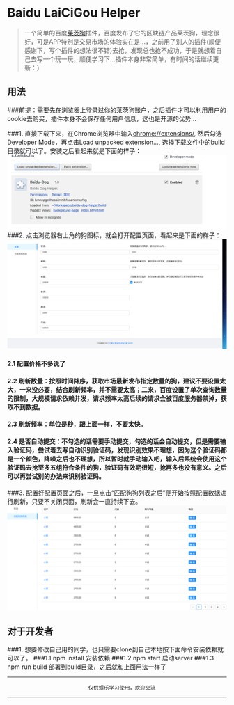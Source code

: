 # Baidu LaiCiGou Helper


> 一个简单的百度[莱茨狗](https://pet-chain.baidu.com/)插件，百度发布了它的区块链产品莱茨狗，理念很好，可是APP特别是交易市场的体验实在是...，之前用了别人的插件(顺便感谢下，写个插件的想法很不错)去抢，发现总也抢不成功，于是就想着自己去写一个玩一玩，顺便学习下...插件本身非常简单，有时间的话继续更新：）

## 用法
###前提：需要先在浏览器上登录过你的莱茨狗账户，之后插件才可以利用用户的cookie去购买，插件本身不会保存任何用户信息，这也是开源的优势...

###1. 直接下载下来，在Chrome浏览器中输入[chrome://extensions/](), 然后勾选Developer Mode，再点击Load unpacked extension..., 选择下载文件中的build目录就可以了。安装之后看起来就是下面的样子：
![plugin](https://github.com/slientServer/baidu-dog-helper/blob/master/doc_image/plugin.png)
###2. 点击浏览器右上角的狗图标，就会打开配置页面，看起来是下面的样子：
![configuration](https://github.com/slientServer/baidu-dog-helper/blob/master/doc_image/home.png)
#### 2.1 配置价格不多说了
#### 2.2 刷新数量：按照时间降序，获取市场最新发布指定数量的狗，建议不要设置太大，一来没必要，结合刷新频率，并不需要太高；二来，百度设置了单次查询数量的限制，大规模请求依赖并发，请求频率太高后续的请求会被百度服务器禁掉，获取不到数据。
#### 2.3 刷新频率：单位是秒，跟上面一样，不要太快。
#### 2.4 是否自动提交：不勾选的话需要手动提交，勾选的话会自动提交，但是需要输入验证码，尝试着去写自动识别验证码，发现识别效果不理想，因为这个验证码都是一个颜色，降噪之后也不理想，所以暂时就手动输入吧，输入后系统会使用这个验证码去抢至多五组符合条件的狗，验证码有效期很短，抢再多也没有意义。之后可以再尝试别的办法来识别验证码。

###3. 配置好配置页面之后，一旦点击“匹配狗狗列表之后”便开始按照配置数据进行刷新，只要不关闭页面，刷新会一直持续下去。
![list](https://github.com/slientServer/baidu-dog-helper/blob/master/doc_image/list.png)

## 对于开发者
###1. 想要修改自己用的同学，也只需要clone到自己本地按下面命令安装依赖就可以了。
###1.1 npm install 安装依赖
###1.2 npm start 启动server
###1.3 npm run build 部署到build目录，之后就和上面用法一样了

***
                              仅供娱乐学习使用，欢迎交流
***



